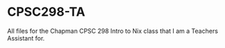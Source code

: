 # CPSC298-TA
All files for the Chapman CPSC 298 Intro to Nix class that I am a Teachers Assistant for. 
